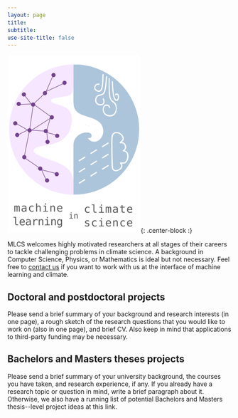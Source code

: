 ```yaml
---
layout: page
title:
subtitle:
use-site-title: false
---
```

![MLCS-Logo](/img/mlcs_logo_small.png){: .center-block :}

MLCS welcomes highly motivated researchers at all stages of their
careers to tackle challenging problems in climate science. A background
in Computer Science, Physics, or Mathematics is ideal but not necessary.
Feel free to [contact us](https://mlcs.github.io/about-mlcs/#contact) if
you want to work with us at the interface of machine learning and
climate.

## Doctoral and postdoctoral projects

Please send a brief summary of your background and research interests
(in one page), a rough sketch of the research questions that you would
like to work on (also in one page), and brief CV. Also keep in mind that
applications to third-party funding may be necessary.

## Bachelors and Masters theses projects

Please send a brief summary of your university background, the courses
you have taken, and research experience, if any. If you already have a
research topic or question in mind, write a brief paragraph about it.
Otherwise, we also have a running list of potential Bachelors and
Masters thesis--level project ideas at this link.
